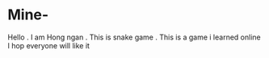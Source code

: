 # Mine-
Hello . I am Hong ngan . This is snake game  . This is a game i learned online
I hop everyone will like it
